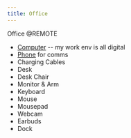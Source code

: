 ```yaml
---
title: Office
---
```

Office @REMOTE
- [Computer](/computer) -- my work env is all digital
- [Phone](/phone) for comms
- Charging Cables
- Desk
- Desk Chair
- Monitor & Arm
- Keyboard
- Mouse
- Mousepad
- Webcam
- Earbuds
- Dock